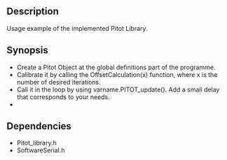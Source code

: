 ## Description
Usage example of the implemented Pitot Library. 

## Synopsis
- Create a Pitot Object at the global definitions part of the programme.
- Calibrate it by calling the OffsetCalculation(x) function, where x is the number of desired iterations.
- Call it in the loop by using varname.PITOT_update(). Add a small delay that corresponds to your needs.
- 
## Dependencies 
- Pitot_library.h
- SoftwareSerial.h
